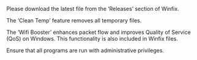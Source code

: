 Please download the latest file from the ‘Releases’ section of Winfix.

The ‘Clean Temp’ feature removes all temporary files.

The ‘Wifi Booster’ enhances packet flow and improves Quality of Service (QoS) on Windows. This functionality is also included in Winfix files.

Ensure that all programs are run with administrative privileges.
